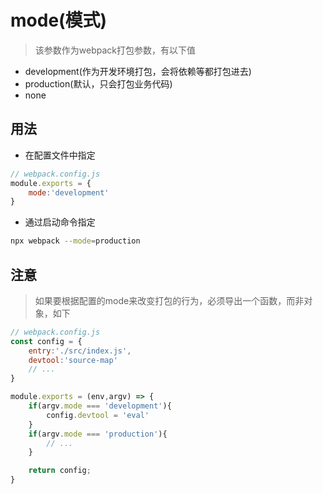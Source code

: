 # mode(模式)
> 该参数作为webpack打包参数，有以下值
+ development(作为开发环境打包，会将依赖等都打包进去)
+ production(默认，只会打包业务代码)
+ none

## 用法
+ 在配置文件中指定
```javascript
// webpack.config.js
module.exports = {
    mode:'development'
}
```
+ 通过启动命令指定
```bash
npx webpack --mode=production
```

## 注意
> 如果要根据配置的mode来改变打包的行为，必须导出一个函数，而非对象，如下
```javascript
// webpack.config.js
const config = {
    entry:'./src/index.js',
    devtool:'source-map'
    // ...
}

module.exports = (env,argv) => {
    if(argv.mode === 'development'){
        config.devtool = 'eval'
    }
    if(argv.mode === 'production'){
        // ...
    }

    return config;
}

```
